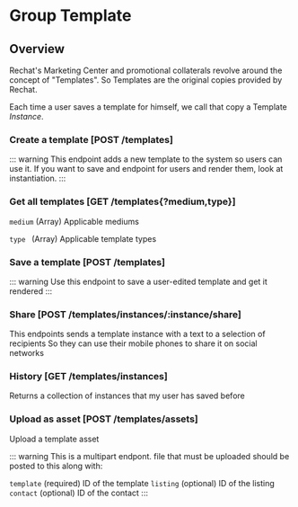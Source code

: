 # Group Template

## Overview
Rechat's Marketing Center and promotional collaterals revolve around the concept of "Templates".
So Templates are the original copies provided by Rechat.

Each time a user saves a template for himself, we call that copy a Template _Instance_.

### Create a template [POST /templates]
::: warning
  This endpoint adds a new template to the system so users can use it.
  If you want to save and endpoint for users and render them, look at instantiation.
:::
<!-- include(tests/template/create.md) -->

### Get all templates [GET /templates{?medium,type}]

`medium` (Array) Applicable mediums

`type `  (Array) Applicable template types

<!-- include(tests/template/getForUser.md) -->

### Save a template [POST /templates]
::: warning
  Use this endpoint to save a user-edited template and get it rendered
:::
<!-- include(tests/template/instantiate.md) -->

### Share [POST /templates/instances/:instance/share]
This endpoints sends a template instance with a text to a selection of recipients
So they can use their mobile phones to share it on social networks
<!-- include(tests/template/share.md) -->

### History [GET /templates/instances]
Returns a collection of instances that my user has saved before
<!-- include(tests/template/getMine.md) -->

### Upload as asset [POST /templates/assets]
Upload a template asset

::: warning
  This is a multipart endpont.
  file that must be uploaded should be posted to this along with:

  `template` (required) ID of the template
  `listing`  (optional) ID of the listing
  `contact`  (optional) ID of the contact
:::

<!-- include(tests/template/createAsset.md) -->

